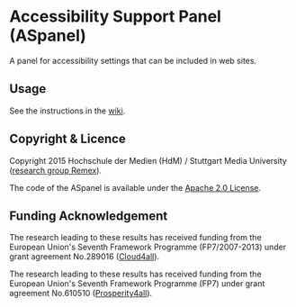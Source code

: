 ﻿# Accessibility Support Panel (ASpanel) 

A panel for accessibility settings that can be included in web sites. 

## Usage

See the instructions in the [wiki](https://github.com/REMEXLabs/ASpanel/wiki).

## Copyright & Licence

Copyright 2015 Hochschule der Medien (HdM) / Stuttgart Media University ([research group Remex](https://www.hdm-stuttgart.de/remex)).

The code of the ASpanel is available under the [Apache 2.0 License](https://github.com/REMEXLabs/ASpanel/blob/master/License.txt).

## Funding Acknowledgement

The research leading to these results has received funding from the European
Union's Seventh Framework Programme (FP7/2007-2013) under grant agreement No.289016
([Cloud4all](http://www.cloud4all.info/)).

The research leading to these results has received funding from the European
Union's Seventh Framework Programme (FP7) under grant agreement No.610510
([Prosperity4all](http://www.prosperity4all.eu/)).
